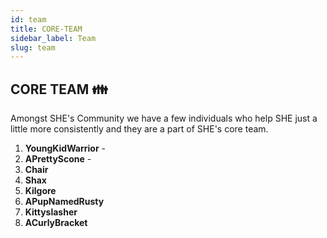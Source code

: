 ```yaml
---
id: team
title: CORE-TEAM
sidebar_label: Team
slug: team
---
```


## CORE TEAM 👪 

Amongst SHE's Community we have a few individuals who help SHE just a little more consistently and they are a part of SHE's core team.

1. **YoungKidWarrior** -
2. **APrettyScone** - 
3. **Chair**
4. **Shax**
5. **Kilgore**
6. **APupNamedRusty**
7. **Kittyslasher**
8. **ACurlyBracket**